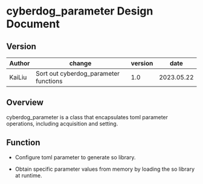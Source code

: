 # cyberdog_parameter Design Document

## Version

| Author | change                                | version | date       |
| ------ | ------------------------------------- | ------- | ---------- |
| KaiLiu | Sort out cyberdog_parameter functions | 1.0     | 2023.05.22 |

## Overview

cyberdog_parameter is a class that encapsulates toml parameter operations, including acquisition and setting.

## Function

- Configure toml parameter to generate so library.

- Obtain specific parameter values from memory by loading the so library at runtime.
